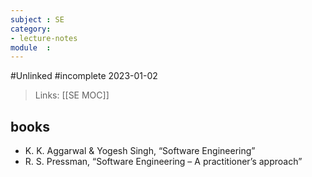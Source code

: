 ```yaml
---
subject : SE
category: 
- lecture-notes
module  : 
---
```

#Unlinked 
#incomplete 
2023-01-02

>Links: [[SE MOC]]

## 



## books
- K. K. Aggarwal & Yogesh Singh, “Software Engineering”
- R. S. Pressman, “Software Engineering – A practitioner’s approach”